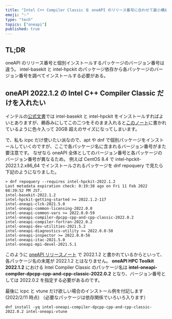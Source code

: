 ```yaml
---
title: "Intel C++ Compiler Classic を oneAPI のリリース番号に合わせて最小構成で入れる"
emoji: "✨"
type: "tech"
topics: ["oneapi"]
published: true
---
```


## TL;DR
oneAPI のリリース番号と個別インストールするパッケージのバージョン番号は違う。
intel-basekit と intel-hpckit のパッケージ依存から各パッケージのバージョン番号を調べてインストールする必要がある。

## oneAPI 2022.1.2 の Intel C++ Compiler Classic だけを入れたい
インテルの[公式文書](https://www.intel.com/content/www/us/en/develop/documentation/installation-guide-for-intel-oneapi-toolkits-linux/top/installation/install-using-package-managers/yum-dnf-zypper.html)では intel-basekit と intel-hpckit をインストールすればよいとありますが、鵜呑みにしてこの二つをそのまま入れると[このノート](https://zenn.dev/hishinuma_t/articles/intel-oneapi_install)に書かれているように色々入って 20GB 超えのサイズになってしまいます。

で、私も icpc だけ使いたい派なので、apt や dnf で個別パッケージをインストールしていくのですが、ここで各パッケージ名に含まれるバージョン番号がまた要注意です。
なぜなら oneAPI 全体としてのバージョン番号と各パッケージのバージョン番号が異なるため。
例えば CentOS 8.4 で intel-hpckit-2022.1.2.x86_64 でインストールされるパッケージを dnf repoquery で見たら下記のようになりました。
```
> dnf repoquery --requires intel-hpckit-2022.1.2
Last metadata expiration check: 0:19:38 ago on Fri 11 Feb 2022 08:39:52 PM JST.
intel-basekit-2022.1.2
intel-hpckit-getting-started >= 2022.1.2-117
intel-oneapi-clck-2021.5.0
intel-oneapi-common-licensing-2022.0.0
intel-oneapi-common-vars >= 2022.0.0-59
intel-oneapi-compiler-dpcpp-cpp-and-cpp-classic-2022.0.2
intel-oneapi-compiler-fortran-2022.0.2
intel-oneapi-dev-utilities-2021.5.2
intel-oneapi-diagnostics-utility >= 2022.0.0-58
intel-oneapi-inspector >= 2022.0.0-56
intel-oneapi-itac-2021.5.0
intel-oneapi-mpi-devel-2021.5.1
```
このように [oneAPI リリースノート](https://www.intel.com/content/www/us/en/developer/articles/release-notes/intel-oneapi-hpc-toolkit-release-notes.html) で 2022.1.2 と書かれているからといって、各パッケージ名の末尾が 2022.1.2 とはなりません。 **oneAPI HPC Toolkit 2022.1.2** における Intel Compiler Classic のパッケージ名は **intel-oneapi-compiler-dpcpp-cpp-and-cpp-classic-2022.0.2** となり、バージョン番号としては 2022.0.2 を指定する必要があるのです。

最後に icpc と vtune だけ欲しい場合のインストール例を付記します (2022/2/11 時点)
（必要なパッケージは依存関係でいろいろ入ります）
```
dnf install -yq intel-oneapi-compiler-dpcpp-cpp-and-cpp-classic-2022.0.2 intel-oneapi-vtune
```
